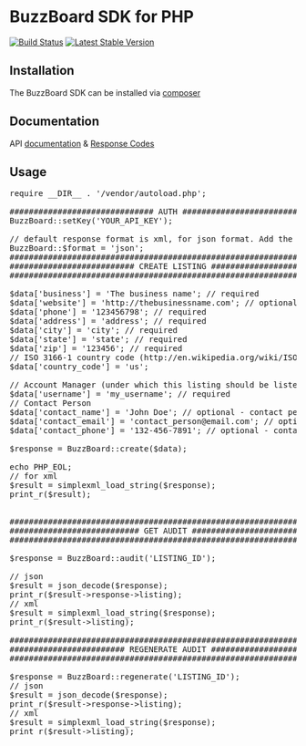 # BuzzBoard SDK for PHP

[![Build Status](https://travis-ci.org/BuzzBoard/buzzboard-php-sdk.svg)](https://travis-ci.org/BuzzBoard/buzzboard-php-sdk)
[![Latest Stable Version](https://img.shields.io/badge/Latest%20Stable-1.0-blue.svg)](https://travis-ci.org/BuzzBoard/buzzboard-php-sdk)

## Installation
The BuzzBoard SDK can be installed via [composer](https://getcomposer.org/)

## Documentation
API [documentation](https://api.buzzboard.com/documentation) &amp; [Response Codes](https://api.buzzboard.com/documentation/#api-ResponseCodes)

## Usage
<pre>
require __DIR__ . '/vendor/autoload.php';

############################## AUTH ###################################
BuzzBoard::setKey('YOUR_API_KEY');

// default response format is xml, for json format. Add the following line.
BuzzBoard::$format = 'json';
#######################################################################
########################## CREATE LISTING #############################
#######################################################################

$data['business'] = 'The business name'; // required
$data['website'] = 'http://thebusinessname.com'; // optional
$data['phone'] = '123456798'; // required
$data['address'] = 'address'; // required
$data['city'] = 'city'; // required
$data['state'] = 'state'; // required
$data['zip'] = '123456'; // required
// ISO 3166-1 country code (http://en.wikipedia.org/wiki/ISO_3166-1)
$data['country_code'] = 'us';

// Account Manager (under which this listing should be listed on BuzzBoard)
$data['username'] = 'my_username'; // required
// Contact Person
$data['contact_name'] = 'John Doe'; // optional - contact persons name
$data['contact_email'] = 'contact_person@email.com'; // optional - contact persons email address
$data['contact_phone'] = '132-456-7891'; // optional - contact persons phone number

$response = BuzzBoard::create($data);

echo PHP_EOL;
// for xml
$result = simplexml_load_string($response);
print_r($result);


#######################################################################
########################### GET AUDIT #################################
#######################################################################

$response = BuzzBoard::audit('LISTING_ID');

// json
$result = json_decode($response);
print_r($result->response->listing);
// xml
$result = simplexml_load_string($response);
print_r($result->listing);

#######################################################################
######################## REGENERATE AUDIT #############################
#######################################################################

$response = BuzzBoard::regenerate('LISTING_ID');
// json
$result = json_decode($response);
print_r($result->response->listing);
// xml
$result = simplexml_load_string($response);
print_r($result->listing);
</pre>
